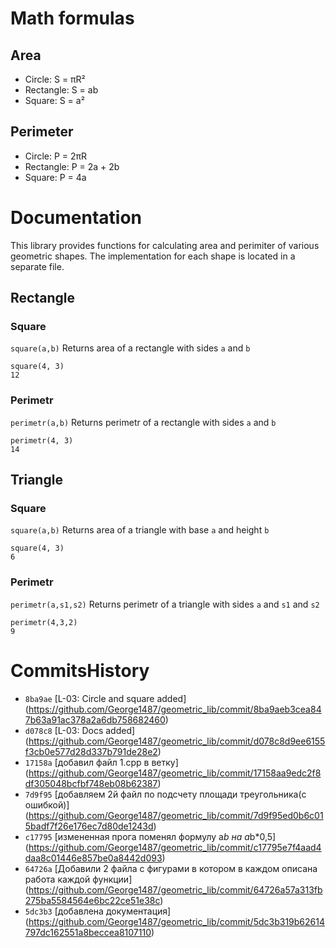 # Math formulas
## Area
- Circle: S = πR²
- Rectangle: S = ab
- Square: S = a²

## Perimeter
- Circle: P = 2πR
- Rectangle: P = 2a + 2b
- Square: P = 4a
# Documentation
This library provides functions for calculating area and perimiter of various geometric shapes. The implementation for each shape is located in a separate file.
## Rectangle
### Square
`square(a,b)`
Returns area of a rectangle with sides `a` and `b`
```
square(4, 3)
12
```
### Perimetr
`perimetr(a,b)`
Returns perimetr of a rectangle with sides `a` and `b`
```
perimetr(4, 3)
14
```
## Triangle
### Square
`square(a,b)`
Returns area of a triangle with base `a` and height `b`
```
square(4, 3)
6
```
### Perimetr
`perimetr(a,s1,s2)`
Returns perimetr of a triangle with sides `a` and `s1` and `s2`
```
perimetr(4,3,2)
9
```
# CommitsHistory
- `8ba9ae` [L-03: Circle and square added] (https://github.com/George1487/geometric_lib/commit/8ba9aeb3cea847b63a91ac378a2a6db758682460)
- `d078c8` [L-03: Docs added] (https://github.com/George1487/geometric_lib/commit/d078c8d9ee6155f3cb0e577d28d337b791de28e2)
- `17158a` [добавил файл 1.cpp  в ветку] (https://github.com/George1487/geometric_lib/commit/17158aa9edc2f8df305048bcfbf748eb08b62387)
- `7d9f95` [добавляем 2й файл по подсчету площади треугольника(с ошибкой)] (https://github.com/George1487/geometric_lib/commit/7d9f95ed0b6c015badf7f26e176ec7d80de1243d)
- `c17795` [измененная прога поменял формулу  a*b  на  a*b*0,5] (https://github.com/George1487/geometric_lib/commit/c17795e7f4aad4daa8c01446e857be0a8442d093)
- `64726a` [Добавили 2 файла с фигурами в котором в каждом описана работа каждой функции] (https://github.com/George1487/geometric_lib/commit/64726a57a313fb275ba5584564e6bc22ce51e38c)
- `5dc3b3` [добавлена документация] (https://github.com/George1487/geometric_lib/commit/5dc3b319b62614797dc162551a8beccea8107110)


